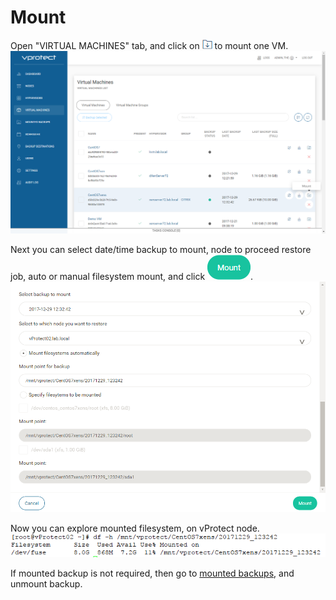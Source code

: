 # Mount

Open "VIRTUAL MACHINES" tab, and click on ![](images/admin_webui_how_mount_icon_mount.png) to mount one VM.
![](images/admin_webui_how_mount_select_one.png)

Next you can select date/time backup to mount, node to proceed restore job, auto or manual filesystem mount, and click ![](images/admin_webui_how_mount_icon_blue_mount.png).
![](images/admin_webui_how_mount_chose.png)

Now you can explore mounted filesystem, on vProtect node.
![](images/admin_webui_how_mount_filesystem.png)

If mounted backup is not required, then go to [mounted backups](admin_webui_mounted_backups.md), and unmount backup.

